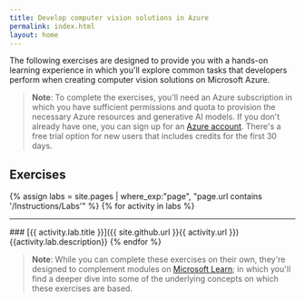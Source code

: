 ```yaml
---
title: Develop computer vision solutions in Azure
permalink: index.html
layout: home
---
```


The following exercises are designed to provide you with a hands-on learning experience in which you'll explore common tasks that developers perform when creating computer vision solutions on Microsoft Azure.

> **Note**: To complete the exercises, you'll need an Azure subscription in which you have sufficient permissions and quota to provision the necessary Azure resources and generative AI models. If you don't already have one, you can sign up for an [Azure account](https://azure.microsoft.com/free). There's a free trial option for new users that includes credits for the first 30 days.

## Exercises

{% assign labs = site.pages | where_exp:"page", "page.url contains '/Instructions/Labs'" %}
{% for activity in labs  %}
<hr>
### [{{ activity.lab.title }}]({{ site.github.url }}{{ activity.url }})
{{activity.lab.description}}
{% endfor %}

> **Note**: While you can complete these exercises on their own, they're designed to complement modules on [Microsoft Learn](https://learn.microsoft.com/training/paths/create-computer-vision-solutions-azure-ai/); in which you'll find a deeper dive into some of the underlying concepts on which these exercises are based.

